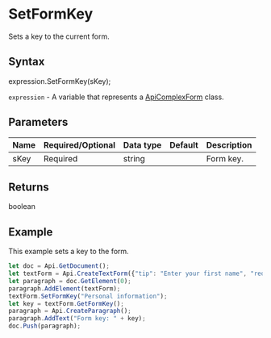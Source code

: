 # SetFormKey

Sets a key to the current form.

## Syntax

expression.SetFormKey(sKey);

`expression` - A variable that represents a [ApiComplexForm](../ApiComplexForm.md) class.

## Parameters

| **Name** | **Required/Optional** | **Data type** | **Default** | **Description** |
| ------------- | ------------- | ------------- | ------------- | ------------- |
| sKey | Required | string |  | Form key. |

## Returns

boolean

## Example

This example sets a key to the form.

```javascript
let doc = Api.GetDocument();
let textForm = Api.CreateTextForm({"tip": "Enter your first name", "required": true, "placeholder": "First name", "comb": true, "maxCharacters": 10, "cellWidth": 3, "multiLine": false, "autoFit": false});
let paragraph = doc.GetElement(0);
paragraph.AddElement(textForm);
textForm.SetFormKey("Personal information");
let key = textForm.GetFormKey();
paragraph = Api.CreateParagraph();
paragraph.AddText("Form key: " + key);
doc.Push(paragraph);
```
